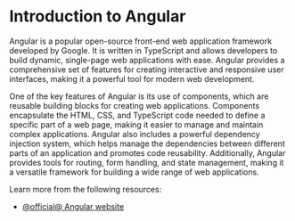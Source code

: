 # Introduction to Angular

Angular is a popular open-source front-end web application framework developed by Google. It is written in TypeScript and allows developers to build dynamic, single-page web applications with ease. Angular provides a comprehensive set of features for creating interactive and responsive user interfaces, making it a powerful tool for modern web development.

One of the key features of Angular is its use of components, which are reusable building blocks for creating web applications. Components encapsulate the HTML, CSS, and TypeScript code needed to define a specific part of a web page, making it easier to manage and maintain complex applications. Angular also includes a powerful dependency injection system, which helps manage the dependencies between different parts of an application and promotes code reusability. Additionally, Angular provides tools for routing, form handling, and state management, making it a versatile framework for building a wide range of web applications.

Learn more from the following resources:

- [@official@ Angular website](https://angular.dev/)
